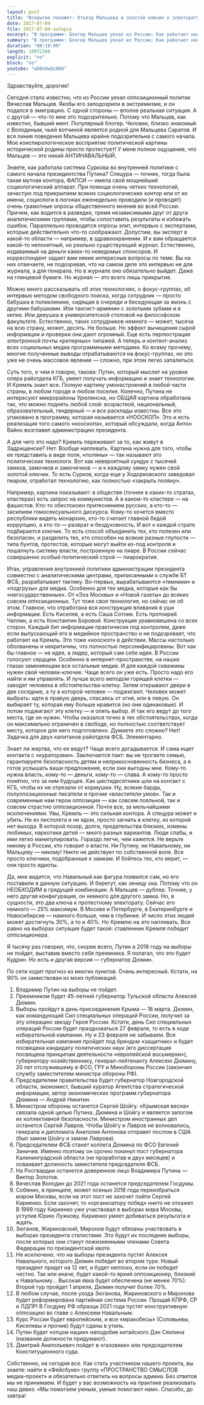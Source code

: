 ```yaml
---
layout: post
title: "Вскрытие покажет: Отъезд Мальцева и золотой ключик к электорату"
date: 2017-07-04
file: 2017-07-04-autopsy
excerpt: "В программе: Блогер Мальцев уехал из России; Как работает нооскоп - бабушка-майор ФСБ в поликлинике; Навальный и Мальцев в горящей клетке; Кто заменит Путина?"
summary: "В программе: Блогер Мальцев уехал из России; Как работает нооскоп - бабушка-майор ФСБ в поликлинике; Навальный и Мальцев в горящей клетке; Кто заменит Путина?"
duration: "00:19:09"
length: 10972380
explicit: "no"
block: "no"
youtube: "wD6nUwQcNA8"
---
```

Здравствуйте, дорогие! 

Сегодня стало известно, что из России уехал оппозиционный политик Вячеслав Мальцев. Якобы его заподозрили в экстремизме, и он подался в эмиграцию. С одной стороны — вполне реальная ситуация. А с другой — что-то мне это подозрительно. Потому что Мальцев, как известно, бывший мент. Популярный блогер. Человек, близко знакомый с Володиным, чьей вотчиной является родной для Мальцева Саратов. И вся линия поведения Мальцева крайне подозрительна с самого начала. Мое конспирологическое восприятие политической картины исторической родины просто протестует! У меня полное ощущение, что Мальцев — это некий АНТИНАВАЛЬНЫЙ.

Знаете, как работала система Суркова во внутренней политике с самого начала президентства Путина? Спецура — точнее, тогда была такая мутная контора, ФАПСИ — имела свой мощнейший социологический аппарат. При помощи очень четких технологий, зачастую под прикрытием всяких социологических контор или от их имени, социологи в погонах еженедельно проводили (и проводят) очень грамотные опросы общественного мнения во всей России. Причем, как водится в разведке, тремя независимыми друг от друга аналитическими группами, чтобы сопоставить результаты и избежать ошибок. Параллельно проводятся опросы элит, интервью с экспертами, которые действительно что-то соображают. Допустим, вы эксперт в какой-то области — например, в здравоохранении. И к вам обращается какой-то непонятный, но реально существующий журнал. Естественно, издаваемый на деньги каких-то неведомых спонсоров. И корреспондент задает вам некие интересные вопросы по теме. Вы на них отвечаете, не подозревая, что на самом деле это интервью не для журнала, а для генерала. Но в журнале оно обязательно выйдет. Даже на глянцевой бумаге. Но журнал — это всего лишь прикрытие. 

Можно много рассказывать об этих технологиях, о фокус-группах, об интервью методом свободного поиска, когда сотрудник — просто бабушка в поликлинике, сидящая в очереди и беседующая за жизнь с другими бабушками. Или таксист-армянин с золотыми зубами и в кепке. Или девушка в университетской столовой на философском факультете. Естественно, таких сотрудников немного — может, тысяча на всю страну, может, десять. Не больше. Но эффект вычищения сырой информации и проверки они дают огромный. Еще есть перлюстрация электронной почты «реперных» типажей. А теперь и контент-анализ всех социальных медиа программными методами. Ко всему прочему, многие полученные выводы отрабатываются на фокус-группах, но это уже не очень массовое явление — сложно, при этом легко запалиться. 

Суть того, о чем я говорю, такова: Путин, который мыслит на уровне опера райотдела КГБ, умеет получать информацию и знает технологии. И Кремль знает все. Полную картину умонастроений в любой части страны, в любом городе и любом поселке. Конечно, Путина не интересуют микрорайоны Урюпинска, но ОБЩАЯ картина обработана так, что можно поднять любой слой: возрастной, национальный, образовательный, гендерный — и все расклады известны. Все это упаковано в программу, которая называется «НООСКОП». Это и есть реализация того самого «нооскопа», который обсуждали, когда Антон Вайно возглавил администрацию президента.

А для чего это надо? Кремль переживает за то, как живут в Задрищенске? Нет. Вообще наплевать. Картина нужна для того, чтобы ее представить в виде поля, «поляны» — так называют это политические технологи. Вот как невероятный сундук с тысячей замков, замочков и замочечков — и к каждому замку нужен свой золотой ключик. То есть Сурков, когда еще у Ходорковского заведовал пиаром, отработал технологию, как полностью «закрыть поляну». 

Например, картина показывает: в обществе (точнее в каких-то стратах, кластерах) есть запрос на коммунистов. А в каком-то кластере — на фашистов. Кто-то обеспокоен притеснением русских, а кто-то — засилием гомосексуального дискурса. Кому-то хочется вместо республики видеть монархию, кто-то считает главной бедой коррупцию, а кто-то — разврат и бездуховность. И вот к каждой страте подбирается ключик. То есть способ объединить тех, кто полезен или безопасен, и разделить тех, кто способен на всякие разные глупости — типа бунтов, протестов, которые могут выйти из-под контроля и пошатнуть систему власти, построенную на пиаре. В России сейчас совершенно особый политический строй — пиарократия. 

Итак, управление внутренней политики администрации президента совместно с аналитическими центрами, приписанными к службе БТ ФСБ, разрабатывает тактику. Во-первых, вырабатываются «темники» и «подгрузы» для медиа. Особенно для тех медиа, которые как бы «негосударственные». От «Эха Москвы» и «Новой газеты» до всяких совсем оппозиционных. Тут тоже своя технология, но сейчас не об этом. Главное, что отработана вся конструкция вливания в уши информации. Есть Киселев, а есть Саша Сотник. Есть протоирей Чаплин, а есть Константин Боровой. Конструкция уравновешена со всех сторон. Каждый бит информации практически под контролем, даже если выпускающий его в медийное пространство и не подозревает, что работает на Кремль. Это тоже «нооскоп» в действии. Массы настолько оболванены и некритичны, что полностью персонифицированы. Вот как бы главное — не идея, а лидер, который сам себе идея. В России голосуют сердцем. Особенно в интернет-пространстве, на наших глазах заменяющем все остальные медиа. И для каждой скважины нужен свой человек-ключик. Чаще всего он уже есть. Просто надо его найти и им управлять. И лучше всего методом горящей клетки — заводят человека в обстоятельства-клетку. Затем открывают двери в две соседние, а ту в которой человек — поджигают. Человек может выбрать: идти в правую дверь, спасаясь от огня, или в левую. Он выбирает ту, которая ему больше нравится (но они одинаковые). И потом поджигают эту клетку — и опять выбор. И так его ведут до того места, где он нужен. Чтобы оказался точно в тех обстоятельствах, когда он максимально ограничен в свободе, но полностью соответствует месту, которое для него подготовлено. Думаете это сложно? Нет! Задачка для двух капитанов райотдела ФСБ. Элементарно.

Знает ли жертва, что ее ведут? Чаще всего догадывается. И сама ищет контакта с «кураторами». Заключается пакт: вы не трогаете семью, гарантируете безопасность детям и неприкосновенность бизнеса, а я готов услышать ваши предложения, если они выгодны мне. Кому-то нужна власть, кому-то — деньги, кому-то — слава. А кому-то просто понятно, что за ним будущее. Как шестидесятники шли на контакт с КГБ, чтобы их не отрезали от кормушки. Ну, всякие барды, полуопозиционные писатели и прочие «властители умов». Так и современные нам герои оппозиции — как совсем лояльной, так и совсем страстно оппозиционной. Почти все, за мельчайшими исключениями. Увы, Кремль — это сильная контора. А спецура может и убить. Не из пистолета и не ядом, просто загнать в клетку, из которой нет выхода. В которой позор, долги, предательства близких, измены любимых, наркотики детей — много разных вариантов. Люди слабы, и ими легко манипулировать. Гораздо легче, чем кажется. Не верьте никому в России, кто говорит о власти. Ни Путину, ни Навальному, ни Мальцеву — никому! Никто не действует по собственной воле. Все просто ключики, подобранные к замкам. И бойтесь тех, кто верит, — они просто идиоты.

Да, мне видится, что Навальный как фигура появился сам, но его поставили в данную ситуацию. И берегут, как зеницу ока. Потому что он НЕОБХОДИМ в грядущей комбинации. А Мальцев — дублер. Точнее, у него другая конфигурация, он немного для другого замка. Но, в сущности, это два ключа к протестному электорату. Сейчас его немного — 25% максимум. В Москве и Петербурге, в Екатеринбурге и Новосибирске — намного больше, чем в глубинке. И число этих людей может достигнуть 30%, а то и 40%. Но Кремлю на это наплевать. Все равно на выборах ситуация будет такой: ставленник Кремля победит оппозиционера. 

Я тысячу раз говорил, что, скорее всего, Путин в 2018 году на выборы не пойдет, выставив вместо себя преемника. Я полагал, что это будет Кудрин. Но есть и другая версия — губернатор Дюмин. 

По сети ходит прогноз из многих пунктов. Очень интересный. Кстати, на 90% он заимствован из моих публикаций.
1. Владимир Путин на выборы не пойдет. 
2. Преемником будет 45-летний губернатор Тульской области Алексей Дюмин. 
3. Выборы пройдут в день присоединения Крыма — 18 марта. Дюмин, как командующий Сил специальных операций России, получил за эту операцию звезду Героя России. Кстати, день Сил специальных операций России будет праздноваться 27 февраля, то есть в ходе избирательной кампании. Ну и 23 февраля не забываем. Вся избирательная кампания пройдет под брендом «защитник» и будет посвящена кандидату политических наук (его диссертация посвящена принципам деятельности «европейской восьмерки»), губернатору-хозяйственнику, генерал-лейтенанту Алексею Дюмину, 20 лет отслужившему в ФСО, ГРУ и Минобороны России (закончил службу заместителем министра обороны РФ). 
4. Председателем правительства будет губернатор Новгородской области, экономист, бывший куратор Агентства стратегической информации, автор экономических программ губернатора Дюмина — Андрей Никитин. 
5. Министром обороны останется Сергей Шойгу. «Крымская весна» связала одной цепью Путина, Дюмина и Шойгу и является залогом их коллективной безопасности. Министром иностранных дел останется Сергей Лавров. Чтобы Шойгу и Лавров не волновались, генерала и дипломата Анатолия Антонова отправят послом в США (был замом Шойгу и замом Лаврова). 
6. Председателем ФСБ станет коллега Дюмина по ФСО Евгений Зиничев. Именно поэтому он срочно покинул пост губернатора Калининградской области (не проработав и двух месяцев) и осваивает должность заместителя председателя ФСБ. 
7. На Росгвардии останется доверенное лицо Владимира Путина — Виктор Золотов. 
8. Вячеслав Володин до 2021 года останется председателем Госдумы. 
9. Собянин, в принципе, может осенью 2018 года переизбраться мэром Москвы, если на этот пост не захочет пойти Сергей Кириенко. Если захочет, то «организатору побед» никто не откажет. В 1999 году Кириенко уже участвовал в выборах мэра Москвы, уступив Юрию Лужкову. Кириенко умеет добиваться результата и ждать. 
10. Зюганов, Жириновский, Миронов будут обязаны участвовать в выборах президента статистами. Это будут их последние выборы, после которых они станут пожизненными членами Совета Федерации по президентской квоте. 
11. Не исключено, что на выборы президента пустят Алексея Навального, которого Дюмин победит во втором туре. Новый президент придет на 12 лет, и будет неплохо, если он победит честно. Так или иначе, будет какой-то яркий оппозиционер, близкий к Навальному... Высокая явка будет обеспечена (не менее 70%). Второй тур пройдет 1 апреля, Дюмин получит более 70%. 
12. В любом случае, после ухода Зюганова, Жириновского и Миронова будет реформирована партийная система России. Прощай КПРФ, СР и ЛДПР! В Госдуму РФ образца 2021 года пустят конструктивную оппозицию во главе с Алексеем Навальным. 
13. Курс России будет европейским, и все «мракобесы» (Соловьевы, Киселевы и прочие) будут сданы в утиль. 
14. Путин будет «отцом нации» наподобие китайского Дэн Сяопина (название должности придумают). 
15. Дмитрий Анатольевич пойдет в «газовики» или председателем Конституционного суда. 

Собственно, на сегодня все. Как стать участником нашего проекта, вы знаете: найти в «Фейсбуке» группу «ПРОСТРАНСТВО СМЫСЛОВ медиа-проект» и обязательно ответить на вопросы админа. Без ответов мы не принимаем. И будет у вас возможность на практике реализовать наш девиз: «Мы помогаем умным, умные помогают нам». 
Спасибо, до завтра!

